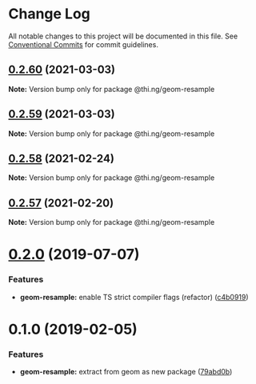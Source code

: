 # Change Log

All notable changes to this project will be documented in this file.
See [Conventional Commits](https://conventionalcommits.org) for commit guidelines.

## [0.2.60](https://github.com/thi-ng/umbrella/compare/@thi.ng/geom-resample@0.2.59...@thi.ng/geom-resample@0.2.60) (2021-03-03)

**Note:** Version bump only for package @thi.ng/geom-resample





## [0.2.59](https://github.com/thi-ng/umbrella/compare/@thi.ng/geom-resample@0.2.58...@thi.ng/geom-resample@0.2.59) (2021-03-03)

**Note:** Version bump only for package @thi.ng/geom-resample





## [0.2.58](https://github.com/thi-ng/umbrella/compare/@thi.ng/geom-resample@0.2.57...@thi.ng/geom-resample@0.2.58) (2021-02-24)

**Note:** Version bump only for package @thi.ng/geom-resample





## [0.2.57](https://github.com/thi-ng/umbrella/compare/@thi.ng/geom-resample@0.2.56...@thi.ng/geom-resample@0.2.57) (2021-02-20)

**Note:** Version bump only for package @thi.ng/geom-resample





# [0.2.0](https://github.com/thi-ng/umbrella/compare/@thi.ng/geom-resample@0.1.17...@thi.ng/geom-resample@0.2.0) (2019-07-07)

### Features

* **geom-resample:** enable TS strict compiler flags (refactor) ([c4b0919](https://github.com/thi-ng/umbrella/commit/c4b0919))

# 0.1.0 (2019-02-05)

### Features

* **geom-resample:** extract from geom as new package ([79abd0b](https://github.com/thi-ng/umbrella/commit/79abd0b))
